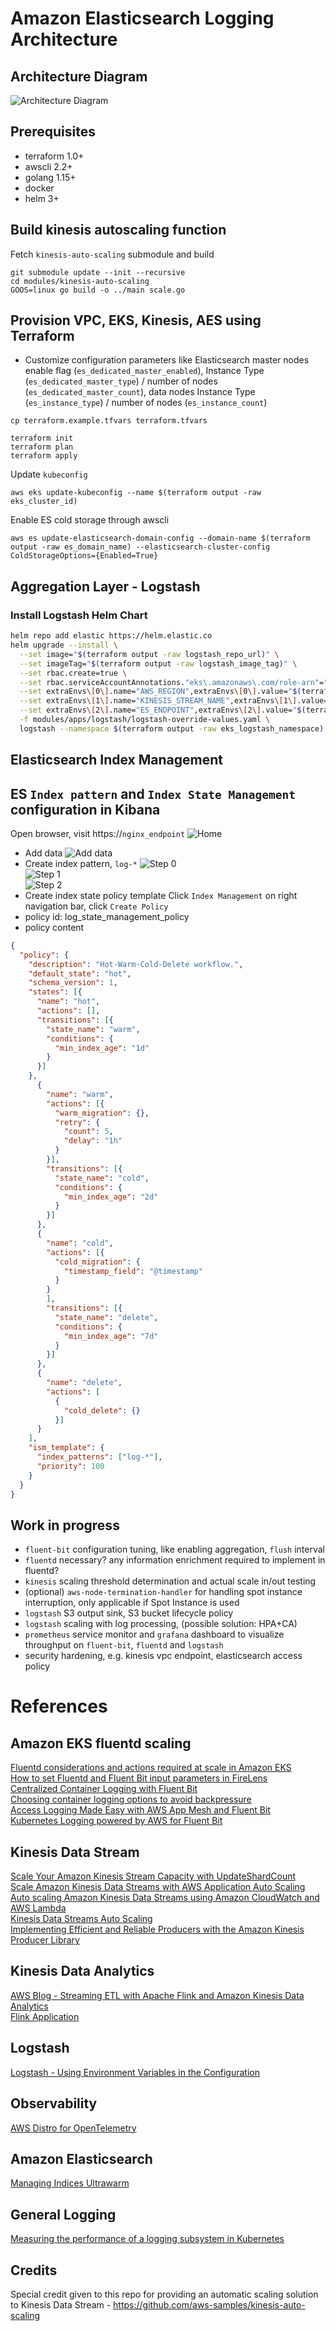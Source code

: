 # Amazon Elasticsearch Logging Architecture

## Architecture Diagram
![Architecture Diagram](misc/architecture.png)

## Prerequisites
* terraform 1.0+
* awscli 2.2+
* golang 1.15+
* docker
* helm 3+

## Build kinesis autoscaling function
Fetch `kinesis-auto-scaling` submodule and build
```shell
git submodule update --init --recursive
cd modules/kinesis-auto-scaling
GOOS=linux go build -o ../main scale.go
```

## Provision VPC, EKS, Kinesis, AES using Terraform
* Customize configuration parameters like Elasticsearch master nodes enable flag (`es_dedicated_master_enabled`), Instance Type (`es_dedicated_master_type`) / number of nodes (`es_dedicated_master_count`), data nodes Instance Type (`es_instance_type`) / number of nodes (`es_instance_count`)
```shell
cp terraform.example.tfvars terraform.tfvars
```

```shell
terraform init
terraform plan
terraform apply
```

Update `kubeconfig`
```shell
aws eks update-kubeconfig --name $(terraform output -raw eks_cluster_id)
```

Enable ES cold storage through awscli
```shell
aws es update-elasticsearch-domain-config --domain-name $(terraform output -raw es_domain_name) --elasticsearch-cluster-config ColdStorageOptions={Enabled=True}
```

## Aggregation Layer - Logstash
### Install Logstash Helm Chart
```sh
helm repo add elastic https://helm.elastic.co
helm upgrade --install \
  --set image="$(terraform output -raw logstash_repo_url)" \
  --set imageTag="$(terraform output -raw logstash_image_tag)" \
  --set rbac.create=true \
  --set rbac.serviceAccountAnnotations."eks\.amazonaws\.com/role-arn"="$(terraform output -raw logstash_iam_role_arn)" \
  --set extraEnvs\[0\].name="AWS_REGION",extraEnvs\[0\].value="$(terraform output -raw region)" \
  --set extraEnvs\[1\].name="KINESIS_STREAM_NAME",extraEnvs\[1\].value="$(terraform output -raw kinesis_stream_name)" \
  --set extraEnvs\[2\].name="ES_ENDPOINT",extraEnvs\[2\].value="$(terraform output -raw es_domain_endpoint)" \
  -f modules/apps/logstash/logstash-override-values.yaml \
  logstash --namespace $(terraform output -raw eks_logstash_namespace) elastic/logstash
```

## Elasticsearch Index Management
## ES `Index pattern` and `Index State Management` configuration in Kibana
Open browser, visit https://`nginx_endpoint`
![Home](misc/kibana-home.png)
* Add data
  ![Add data](misc/kibana-add-data.png)
* Create index pattern, `log-*`
  ![Step 0](misc/kibana-create-index-pattern-0.png)  
  ![Step 1](misc/kibana-create-index-pattern-1.png)  
  ![Step 2](misc/kibana-create-index-pattern-2.png)
* Create index state policy template
Click `Index Management` on right navigation bar, click `Create Policy`
* policy id: log_state_management_policy
* policy content
```json
{
  "policy": {
    "description": "Hot-Warm-Cold-Delete workflow.",
    "default_state": "hot",
    "schema_version": 1,
    "states": [{
      "name": "hot",
      "actions": [],
      "transitions": [{
        "state_name": "warm",
        "conditions": {
          "min_index_age": "1d"
        }
      }]
    },
      {
        "name": "warm",
        "actions": [{
          "warm_migration": {},
          "retry": {
            "count": 5,
            "delay": "1h"
          }
        }],
        "transitions": [{
          "state_name": "cold",
          "conditions": {
            "min_index_age": "2d"
          }
        }]
      },
      {
        "name": "cold",
        "actions": [{
          "cold_migration": {
            "timestamp_field": "@timestamp"
          }
        }
        ],
        "transitions": [{
          "state_name": "delete",
          "conditions": {
            "min_index_age": "7d"
          }
        }]
      },
      {
        "name": "delete",
        "actions": [
          {
            "cold_delete": {}
          }]
      }
    ],
    "ism_template": {
      "index_patterns": ["log-*"],
      "priority": 100
    }
  }
}
```

## Work in progress
* `fluent-bit` configuration tuning, like enabling aggregation, `flush` interval
* `fluentd` necessary? any information enrichment required to implement in fluentd?
* `kinesis` scaling threshold determination and actual scale in/out testing
* (optional) `aws-node-termination-handler` for handling spot instance interruption, only applicable if Spot Instance is used
* `logstash` S3 output sink, S3 bucket lifecycle policy
* `logstash` scaling with log processing, (possible solution: HPA+CA)
* `prometheus` service monitor and `grafana` dashboard to visualize throughput on `fluent-bit`, `fluentd` and `logstash`
* security hardening, e.g. kinesis vpc endpoint, elasticsearch access policy

# References
## Amazon EKS fluentd scaling
[Fluentd considerations and actions required at scale in Amazon EKS](https://aws.amazon.com/blogs/containers/fluentd-considerations-and-actions-required-at-scale-in-amazon-eks/)  
[How to set Fluentd and Fluent Bit input parameters in FireLens](https://aws.amazon.com/blogs/containers/how-to-set-fluentd-and-fluent-bit-input-parameters-in-firelens/)  
[Centralized Container Logging with Fluent Bit](https://aws.amazon.com/blogs/opensource/centralized-container-logging-fluent-bit/)  
[Choosing container logging options to avoid backpressure](https://aws.amazon.com/blogs/containers/choosing-container-logging-options-to-avoid-backpressure/)  
[Access Logging Made Easy with AWS App Mesh and Fluent Bit](https://aws.amazon.com/blogs/containers/access-logging-made-easy-with-aws-app-mesh-and-fluent-bit/)  
[Kubernetes Logging powered by AWS for Fluent Bit](https://aws.amazon.com/blogs/containers/kubernetes-logging-powered-by-aws-for-fluent-bit/)  

## Kinesis Data Stream
[Scale Your Amazon Kinesis Stream Capacity with UpdateShardCount](https://aws.amazon.com/blogs/big-data/scale-your-amazon-kinesis-stream-capacity-with-updateshardcount/)  
[Scale Amazon Kinesis Data Streams with AWS Application Auto Scaling](https://aws.amazon.com/blogs/big-data/scaling-amazon-kinesis-data-streams-with-aws-application-auto-scaling/)  
[Auto scaling Amazon Kinesis Data Streams using Amazon CloudWatch and AWS Lambda](https://aws.amazon.com/blogs/big-data/auto-scaling-amazon-kinesis-data-streams-using-amazon-cloudwatch-and-aws-lambda/)  
[Kinesis Data Streams Auto Scaling](https://github.com/aws-samples/kinesis-auto-scaling)  
[Implementing Efficient and Reliable Producers with the Amazon Kinesis Producer Library](https://aws.amazon.com/blogs/big-data/implementing-efficient-and-reliable-producers-with-the-amazon-kinesis-producer-library/)  

## Kinesis Data Analytics
[AWS Blog - Streaming ETL with Apache Flink and Amazon Kinesis Data Analytics](https://aws.amazon.com/blogs/big-data/streaming-etl-with-apache-flink-and-amazon-kinesis-data-analytics/)  
[Flink Application](https://github.com/aws-samples/amazon-kinesis-analytics-streaming-etl)  

## Logstash
[Logstash - Using Environment Variables in the Configuration](https://www.elastic.co/guide/en/logstash/current/environment-variables.html)  

## Observability
[AWS Distro for OpenTelemetry](https://aws-otel.github.io/docs/introduction)  

## Amazon Elasticsearch
[Managing Indices Ultrawarm](https://docs.aws.amazon.com/elasticsearch-service/latest/developerguide/ultrawarm.html)

## General Logging
[Measuring the performance of a logging subsystem in Kubernetes](https://banzaicloud.com/blog/logging-operator-monitoring/)

## Credits
Special credit given to this repo for providing an automatic scaling solution to Kinesis Data Stream - https://github.com/aws-samples/kinesis-auto-scaling